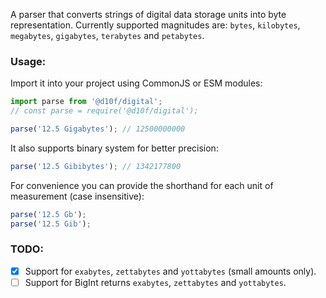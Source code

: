 A parser that converts strings of digital data storage units into byte representation. Currently supported magnitudes are: `bytes`, `kilobytes`, `megabytes`, `gigabytes`, `terabytes` and `petabytes`.

### Usage:

Import it into your project using CommonJS or ESM modules:

```js
import parse from '@d10f/digital';
// const parse = require('@d10f/digital');

parse('12.5 Gigabytes'); // 12500000000
```

It also supports binary system for better precision:

```js
parse('12.5 Gibibytes'); // 1342177800
```

For convenience you can provide the shorthand for each unit of measurement (case insensitive):

```js
parse('12.5 Gb');
parse('12.5 Gib');
```

### TODO:

- [X] Support for `exabytes`, `zettabytes` and `yottabytes` (small amounts only).
- [ ] Support for BigInt returns `exabytes`, `zettabytes` and `yottabytes`.
